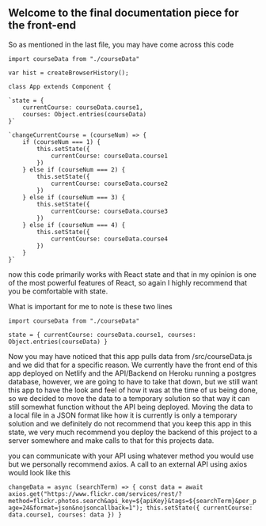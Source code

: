 ## Welcome to the final documentation piece for the front-end

So as mentioned in the last file, you may have come across this code

`import courseData from "./courseData"`

`var hist = createBrowserHistory();`

`class App extends Component {`

    `state = {
        currentCourse: courseData.course1,
        courses: Object.entries(courseData)
    }`

    `changeCurrentCourse = (courseNum) => {
        if (courseNum === 1) {
            this.setState({
                currentCourse: courseData.course1
            })
        } else if (courseNum === 2) {
            this.setState({
                currentCourse: courseData.course2
            })
        } else if (courseNum === 3) {
            this.setState({
                currentCourse: courseData.course3
            })
        } else if (courseNum === 4) {
            this.setState({
                currentCourse: courseData.course4
            })
        }
    }`


now this code primarily works with React state and that in my opinion is one of the most powerful features of React, so again I highly recommend that you be comfortable with state. 

What is important for me to note is these two lines

`import courseData from "./courseData"`

`state = {
        currentCourse: courseData.course1,
        courses: Object.entries(courseData)
    }`

Now you may have noticed that this app pulls data from /src/courseData.js and we did that for a specific reason. We currently have the front end of this app deployed on Netlify and the API/Backend on Heroku running a postgres database, however, we are going to have to take that down, but we still want this app to have the look and feel of how it was at the time of us being done, so we decided to move the data to a temporary solution so that way it can still somewhat function without the API being deployed. Moving the data to a local file in a JSON format like how it is currently is only a temporary solution and we definitely do not recommend that you keep this app in this state, we very much recommend you deploy the backend of this project to a server somewhere and make calls to that for this projects data.

you can communicate with your API using whatever method you would use but we personally recommend axios. A call to an external API using axios would look like this 

`changeData = async (searchTerm) => {
    const data = await axios.get("https://www.flickr.com/services/rest/?method=flickr.photos.search&api_key=${apiKey}&tags=${searchTerm}&per_page=24&format=json&nojsoncallback=1");
    this.setState({
      currentCourse: data.course1,
      courses: data
    })
  }`